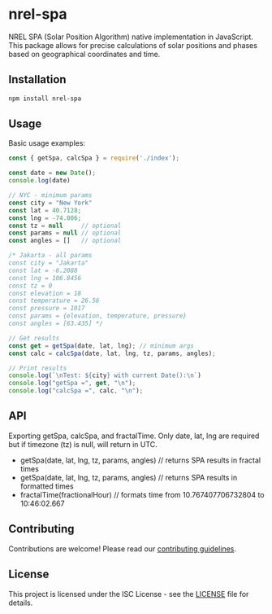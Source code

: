 # nrel-spa

NREL SPA (Solar Position Algorithm) native implementation in JavaScript. This package allows for precise calculations of solar positions and phases based on geographical coordinates and time.

## Installation

```bash
npm install nrel-spa
```

## Usage

Basic usage examples:

```javascript
const { getSpa, calcSpa } = require('./index');

const date = new Date();
console.log(date)

// NYC - minimum params
const city = "New York"
const lat = 40.7128;
const lng = -74.006;
const tz = null     // optional
const params = null // optional
const angles = []   // optional

/* Jakarta - all params
const city = "Jakarta"
const lat = -6.2088
const lng = 106.8456
const tz = 0
const elevation = 18
const temperature = 26.56
const pressure = 1017
const params = {elevation, temperature, pressure}
const angles = [63.435] */

// Get results
const get = getSpa(date, lat, lng); // minimum args
const calc = calcSpa(date, lat, lng, tz, params, angles);

// Print results
console.log(`\nTest: ${city} with current Date():\n`)
console.log("getSpa =", get, "\n");
console.log("calcSpa =", calc, "\n");
```

## API

Exporting getSpa, calcSpa, and fractalTime.  Only date, lat, lng are required but if timezone (tz) is null, will return in UTC.

- getSpa(date, lat, lng, tz, params, angles) // returns SPA results in fractal times
- getSpa(date, lat, lng, tz, params, angles) // returns SPA results in formatted times
- fractalTime(fractionalHour) // formats time from 10.767407706732804 to 10:46:02.667

## Contributing

Contributions are welcome! Please read our [contributing guidelines](CONTRIBUTING.md).

## License

This project is licensed under the ISC License - see the [LICENSE](LICENSE) file for details.
